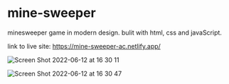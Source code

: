 # mine-sweeper
minesweeper game in modern design. bulit with html, css and javaScript.


link to live site: https://mine-sweeper-ac.netlify.app/


![Screen Shot 2022-06-12 at 16 30 11](https://user-images.githubusercontent.com/88082101/173235745-b538c2a0-6cb7-4ed8-972e-ec31fba05430.png)


![Screen Shot 2022-06-12 at 16 30 47](https://user-images.githubusercontent.com/88082101/173235733-8f1e7e86-e4b0-437e-b5c8-bc7a9c07575f.png)
